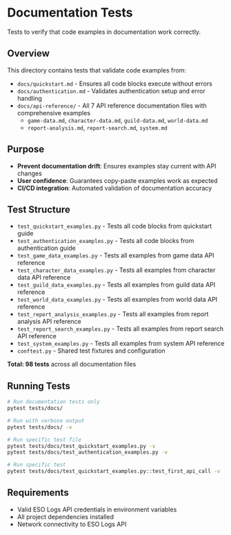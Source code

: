 # Documentation Tests

Tests to verify that code examples in documentation work correctly.

## Overview

This directory contains tests that validate code examples from:
- `docs/quickstart.md` - Ensures all code blocks execute without errors
- `docs/authentication.md` - Validates authentication setup and error handling
- `docs/api-reference/` - All 7 API reference documentation files with comprehensive examples
  - `game-data.md`, `character-data.md`, `guild-data.md`, `world-data.md`
  - `report-analysis.md`, `report-search.md`, `system.md`

## Purpose

- **Prevent documentation drift**: Ensures examples stay current with API changes
- **User confidence**: Guarantees copy-paste examples work as expected
- **CI/CD integration**: Automated validation of documentation accuracy

## Test Structure

- `test_quickstart_examples.py` - Tests all code blocks from quickstart guide
- `test_authentication_examples.py` - Tests all code blocks from authentication guide
- `test_game_data_examples.py` - Tests all examples from game data API reference
- `test_character_data_examples.py` - Tests all examples from character data API reference
- `test_guild_data_examples.py` - Tests all examples from guild data API reference
- `test_world_data_examples.py` - Tests all examples from world data API reference
- `test_report_analysis_examples.py` - Tests all examples from report analysis API reference
- `test_report_search_examples.py` - Tests all examples from report search API reference
- `test_system_examples.py` - Tests all examples from system API reference
- `conftest.py` - Shared test fixtures and configuration

**Total: 98 tests** across all documentation files

## Running Tests

```bash
# Run documentation tests only
pytest tests/docs/

# Run with verbose output
pytest tests/docs/ -v

# Run specific test file
pytest tests/docs/test_quickstart_examples.py -v
pytest tests/docs/test_authentication_examples.py -v

# Run specific test
pytest tests/docs/test_quickstart_examples.py::test_first_api_call -v
```

## Requirements

- Valid ESO Logs API credentials in environment variables
- All project dependencies installed
- Network connectivity to ESO Logs API